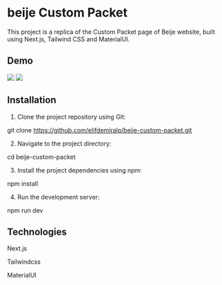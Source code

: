 
# beije Custom Packet

This project is a replica of the Custom Packet page of Beije website, built using Next.js, Tailwind CSS and MaterialUI.


## Demo

![](https://github.com/elifdemiralp/beije-custom-packet/blob/main/large-screen.gif)
![](https://github.com/elifdemiralp/beije-custom-packet/blob/main/small-screen.gif)


## Installation
1. Clone the project repository using Git:

git clone https://github.com/elifdemiralp/beije-custom-packet.git

2. Navigate to the project directory:

cd beije-custom-packet

3. Install the project dependencies using npm:

npm install

4. Run the development server:

npm run dev
    
## Technologies

Next.js

Tailwindcss

MaterialUI


